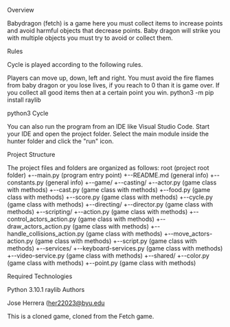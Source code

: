 Overview

Babydragon (fetch) is a game here you must collect items to increase points and avoid harmful objects that decrease points. Baby dragon will strike you with multiple objects
you must try to avoid or collect them.

Rules

Cycle is played according to the following rules.

Players can move up, down, left and right. You must avoid the fire flames from baby dragon or you lose lives, if you reach to 0 than it is game over. If you collect all good items then at a certain point you win.
python3 -m pip install raylib

python3 Cycle

You can also run the program from an IDE like Visual Studio Code. Start your IDE and open the project folder. Select the main module inside the hunter folder and click the "run" icon.

Project Structure

The project files and folders are organized as follows: root (project root folder) +--main.py (program entry point) +--README.md (general info) +--constants.py (general info) +--game/ +--casting/ +--actor.py (game class with methods) +--cast.py (game class with methods) +--food.py (game class with methods) +--score.py (game class with methods) +--cycle.py (game class with methods) +--directing/ +--director.py (game class with methods) +--scripting/ +--action.py (game class with methods) +--control_actors_action.py (game class with methods) +--draw_actors_action.py (game class with methods) +--handle_collisions_action.py (game class with methods) +--move_actors-action.py (game class with methods) +--script.py (game class with methods) +--services/ +--keyboard-services.py (game class with methods) +--video-service.py (game class with methods) +--shared/ +--color.py (game class with methods) +--point.py (game class with methods)

Required Technologies

Python 3.10.1
raylib
Authors

Jose Herrera (her22023@byu.edu

This is a cloned game, cloned from the Fetch game.
